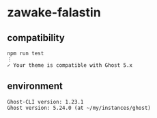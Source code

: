 # zawake-falastin

## compatibility

```terminal
npm run test
⋮
✓ Your theme is compatible with Ghost 5.x
```

## environment

```terminal
Ghost-CLI version: 1.23.1
Ghost version: 5.24.0 (at ~/my/instances/ghost)
```